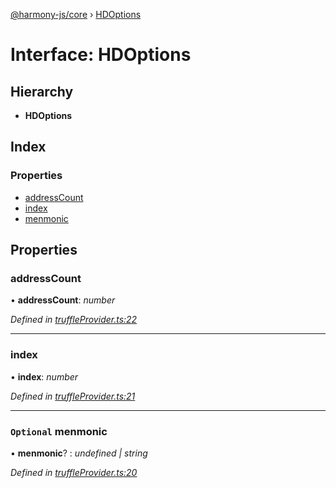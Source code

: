 [@harmony-js/core](../globals.md) › [HDOptions](hdoptions.md)

# Interface: HDOptions

## Hierarchy

* **HDOptions**

## Index

### Properties

* [addressCount](hdoptions.md#addresscount)
* [index](hdoptions.md#index)
* [menmonic](hdoptions.md#optional-menmonic)

## Properties

###  addressCount

• **addressCount**: *number*

*Defined in [truffleProvider.ts:22](https://github.com/FireStack-Lab/Harmony-sdk-core/blob/1e63f5a/packages/harmony-core/src/truffleProvider.ts#L22)*

___

###  index

• **index**: *number*

*Defined in [truffleProvider.ts:21](https://github.com/FireStack-Lab/Harmony-sdk-core/blob/1e63f5a/packages/harmony-core/src/truffleProvider.ts#L21)*

___

### `Optional` menmonic

• **menmonic**? : *undefined | string*

*Defined in [truffleProvider.ts:20](https://github.com/FireStack-Lab/Harmony-sdk-core/blob/1e63f5a/packages/harmony-core/src/truffleProvider.ts#L20)*
